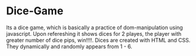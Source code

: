 # Dice-Game
Its a dice game, which is basically a practice of dom-manipulation using javascript. Upon refereshing it shows dices for 2 playes, the player with greater number of dice pips, win!!!!. Dices are created with HTML and CSS. They dynamically and randomly appears from 1 - 6. 
